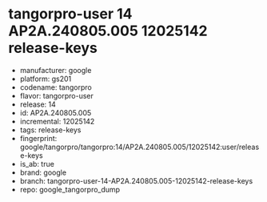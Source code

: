 # tangorpro-user 14 AP2A.240805.005 12025142 release-keys
- manufacturer: google
- platform: gs201
- codename: tangorpro
- flavor: tangorpro-user
- release: 14
- id: AP2A.240805.005
- incremental: 12025142
- tags: release-keys
- fingerprint: google/tangorpro/tangorpro:14/AP2A.240805.005/12025142:user/release-keys
- is_ab: true
- brand: google
- branch: tangorpro-user-14-AP2A.240805.005-12025142-release-keys
- repo: google_tangorpro_dump
